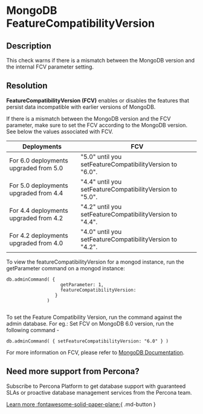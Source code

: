 # MongoDB FeatureCompatibilityVersion

## Description
This check warns if there is a mismatch between the MongoDB version and the internal FCV parameter setting.

## Resolution

**FeatureCompatibilityVersion (FCV)** enables or disables the features that persist data incompatible with earlier versions of MongoDB.


If there is a mismatch between the MongoDB version and the FCV parameter, make sure to set the FCV according to the MongoDB version. 
See below the values associated with FCV.

|Deployments | FCV |
|--------------------------------------|---|
|For 6.0 deployments upgraded from 5.0 | "5.0" until you setFeatureCompatibilityVersion to "6.0". |
|For 5.0 deployments upgraded from 4.4 | "4.4" until you setFeatureCompatibilityVersion to "5.0". |
|For 4.4 deployments upgraded from 4.2 | "4.2" until you setFeatureCompatibilityVersion to "4.4". |
|For 4.2 deployments upgraded from 4.0 | "4.0" until you setFeatureCompatibilityVersion to "4.2". |


To view the featureCompatibilityVersion for a mongod instance, run the getParameter command on a mongod instance:

```
db.adminCommand( {
                    getParameter: 1,                    
                    featureCompatibilityVersion:     
                  }
               )
               
```
To set the Feature Compatibility Version, run the command against the admin database. 
For eg.: Set FCV on MongoDB 6.0 version, run the following command -
```
db.adminCommand( { setFeatureCompatibilityVersion: "6.0" } )
```

For more information on FCV, please refer to [MongoDB Documentation](https://www.mongodb.com/docs/manual/reference/command/setFeatureCompatibilityVersion/).




## Need more support from Percona?
Subscribe to Percona Platform to get database support with guaranteed SLAs or proactive database management services from the Percona team.

[Learn more :fontawesome-solid-paper-plane:](https://per.co.na/subscribe){ .md-button }
